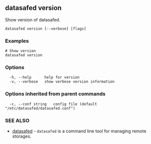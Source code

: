 ## datasafed version

Show version of datasafed.

```
datasafed version [--verbose] [flags]
```

### Examples

```
# Show version
datasafed version
```

### Options

```
  -h, --help      help for version
  -v, --verbose   show verbose version information
```

### Options inherited from parent commands

```
  -c, --conf string   config file (default "/etc/datasafed/datasafed.conf")
```

### SEE ALSO

* [datasafed](datasafed.md)	 - `datasafed` is a command line tool for managing remote storages.

